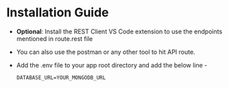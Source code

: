 # Installation Guide

* **Optional**: Install the REST Client VS Code extension to use the endpoints mentioned in route.rest file
* You can also use the postman or any other tool to hit API route.
* Add the .env file to your app root directory and add the below line - 

  ```DATABASE_URL=YOUR_MONGODB_URL```